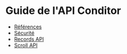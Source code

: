 # Guide de l'API Conditor

* [Références](references.md )
* [Sécurité](securite.md )
* [Records API](records.md "Records API")
* [Scroll API](scroll.md)


